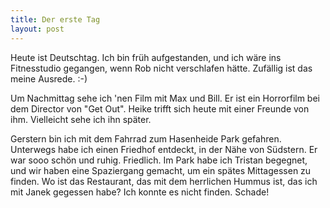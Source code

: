 ```yaml
---
title: Der erste Tag
layout: post
---
```


Heute ist Deutschtag. Ich bin früh aufgestanden, und ich wäre ins Fitnesstudio gegangen, wenn Rob nicht verschlafen hätte. Zufällig ist das meine Ausrede. :-) 

Um Nachmittag sehe ich 'nen Film mit Max und Bill. Er ist ein Horrorfilm bei dem Director von "Get Out". Heike trifft sich heute mit einer Freunde von ihm. Vielleicht sehe ich ihn später.

Gerstern bin ich mit dem Fahrrad zum Hasenheide Park gefahren. Unterwegs habe ich einen Friedhof entdeckt, in der Nähe von Südstern. Er war sooo schön und ruhig. Friedlich. Im Park habe ich Tristan begegnet, und wir haben eine Spaziergang gemacht, um ein spätes Mittagessen zu finden. Wo ist das Restaurant, das mit dem herrlichen Hummus ist, das ich mit Janek gegessen habe? Ich konnte es nicht finden. Schade!
